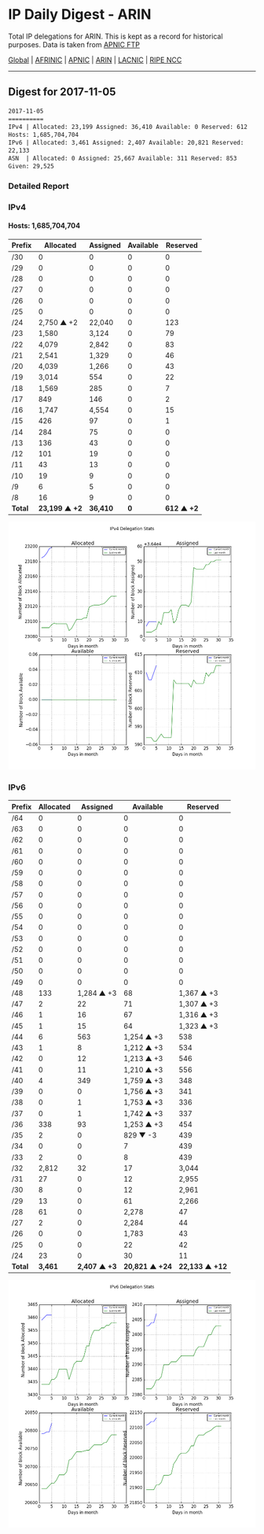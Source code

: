 # IP Daily Digest - ARIN 

Total IP delegations for ARIN. This is kept as a record for historical purposes. Data is taken from [APNIC FTP](https://ftp.apnic.net/)

[Global](https://github.com/csmets/IP-Daily-Digest) | [AFRINIC](https://github.com/csmets/IP-Daily-Digest/tree/master/archives/AFRINIC) | [APNIC](https://github.com/csmets/IP-Daily-Digest/tree/master/archives/APNIC) | [ARIN](https://github.com/csmets/IP-Daily-Digest/tree/master/archives/ARIN) | [LACNIC](https://github.com/csmets/IP-Daily-Digest/tree/master/archives/LACNIC) | [RIPE NCC](https://github.com/csmets/IP-Daily-Digest/tree/master/archives/RIPE_NCC)

---

## Digest for 2017-11-05
```
2017-11-05
==========
IPv4 | Allocated: 23,199 Assigned: 36,410 Available: 0 Reserved: 612 Hosts: 1,685,704,704
IPv6 | Allocated: 3,461 Assigned: 2,407 Available: 20,821 Reserved: 22,133
ASN  | Allocated: 0 Assigned: 25,667 Available: 311 Reserved: 853 Given: 29,525
```

### Detailed Report

### IPv4

#### Hosts: **1,685,704,704**

| Prefix | Allocated | Assigned | Available | Reserved |
| ----- | ----- | ----- | ----- | ----- |
| /30 | 0 | 0 | 0 | 0 |
| /29 | 0 | 0 | 0 | 0 |
| /28 | 0 | 0 | 0 | 0 |
| /27 | 0 | 0 | 0 | 0 |
| /26 | 0 | 0 | 0 | 0 |
| /25 | 0 | 0 | 0 | 0 |
| /24 | 2,750 ▲ +2 | 22,040 | 0 | 123 |
| /23 | 1,580 | 3,124 | 0 | 79 |
| /22 | 4,079 | 2,842 | 0 | 83 |
| /21 | 2,541 | 1,329 | 0 | 46 |
| /20 | 4,039 | 1,266 | 0 | 43 |
| /19 | 3,014 | 554 | 0 | 22 |
| /18 | 1,569 | 285 | 0 | 7 |
| /17 | 849 | 146 | 0 | 2 |
| /16 | 1,747 | 4,554 | 0 | 15 |
| /15 | 426 | 97 | 0 | 1 |
| /14 | 284 | 75 | 0 | 0 |
| /13 | 136 | 43 | 0 | 0 |
| /12 | 101 | 19 | 0 | 0 |
| /11 | 43 | 13 | 0 | 0 |
| /10 | 19 | 9 | 0 | 0 |
| /9 | 6 | 5 | 0 | 0 |
| /8 | 16 | 9 | 0 | 0 |
| **Total** | **23,199 ▲ +2** | **36,410** | **0** | **612 ▲ +2** |

![ipv4-stats](ipv4-figure.png)

### IPv6

| Prefix | Allocated | Assigned | Available | Reserved |
| ----- | ----- | ----- | ----- | ----- |
| /64 | 0 | 0 | 0 | 0 |
| /63 | 0 | 0 | 0 | 0 |
| /62 | 0 | 0 | 0 | 0 |
| /61 | 0 | 0 | 0 | 0 |
| /60 | 0 | 0 | 0 | 0 |
| /59 | 0 | 0 | 0 | 0 |
| /58 | 0 | 0 | 0 | 0 |
| /57 | 0 | 0 | 0 | 0 |
| /56 | 0 | 0 | 0 | 0 |
| /55 | 0 | 0 | 0 | 0 |
| /54 | 0 | 0 | 0 | 0 |
| /53 | 0 | 0 | 0 | 0 |
| /52 | 0 | 0 | 0 | 0 |
| /51 | 0 | 0 | 0 | 0 |
| /50 | 0 | 0 | 0 | 0 |
| /49 | 0 | 0 | 0 | 0 |
| /48 | 133 | 1,284 ▲ +3 | 68 | 1,367 ▲ +3 |
| /47 | 2 | 22 | 71 | 1,307 ▲ +3 |
| /46 | 1 | 16 | 67 | 1,316 ▲ +3 |
| /45 | 1 | 15 | 64 | 1,323 ▲ +3 |
| /44 | 6 | 563 | 1,254 ▲ +3 | 538 |
| /43 | 1 | 8 | 1,212 ▲ +3 | 534 |
| /42 | 0 | 12 | 1,213 ▲ +3 | 546 |
| /41 | 0 | 11 | 1,210 ▲ +3 | 556 |
| /40 | 4 | 349 | 1,759 ▲ +3 | 348 |
| /39 | 0 | 0 | 1,756 ▲ +3 | 341 |
| /38 | 0 | 1 | 1,753 ▲ +3 | 336 |
| /37 | 0 | 1 | 1,742 ▲ +3 | 337 |
| /36 | 338 | 93 | 1,253 ▲ +3 | 454 |
| /35 | 2 | 0 | 829 ▼ -3 | 439 |
| /34 | 0 | 0 | 7 | 439 |
| /33 | 2 | 0 | 8 | 439 |
| /32 | 2,812 | 32 | 17 | 3,044 |
| /31 | 27 | 0 | 12 | 2,955 |
| /30 | 8 | 0 | 12 | 2,961 |
| /29 | 13 | 0 | 61 | 2,266 |
| /28 | 61 | 0 | 2,278 | 47 |
| /27 | 2 | 0 | 2,284 | 44 |
| /26 | 0 | 0 | 1,783 | 43 |
| /25 | 0 | 0 | 22 | 42 |
| /24 | 23 | 0 | 30 | 11 |
| **Total** | **3,461** | **2,407 ▲ +3** | **20,821 ▲ +24** | **22,133 ▲ +12** |

![ipv6-stats](ipv6-figure.png)